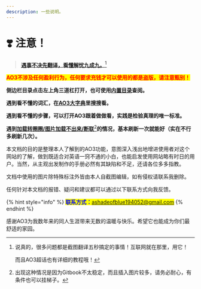 ```yaml
---
description: 一些说明。
---
```


# ❣️ 注意！

> [**遇事不决先翻译，看懂解忧九成九。**](#user-content-fn-1)[^1]

<mark style="color:red;">**AO3不涉及任何盈利行为，任何要求充钱才可以使用的都是盗版，请注意甄别！**</mark>

**侧边栏目录点击左上角三道杠打开，也可使用**[**内置目录**](mu-lu.md)**查阅。**

**遇到看不懂的词汇，在**[**AO3大字典**](ao3-da-zi-dian.md)**里搜搜看。**

**遇到看不懂的步骤，可以打开AO3跟着做做看，实践是检验真理的唯一标准。**

**遇到**[**加载转圈圈/图片加载不出来/断联**](#user-content-fn-2)[^2]**的情况，基本刷新一次就能好（实在不行多刷新几次）。**



本文档的目的是整理本人了解到的AO3功能，意图深入浅出地增进使用者对这个网站的了解，做到既适合对英语一窍不通的小白，也能启发使用网站略有时日的用户。当然，从主观出发制作的手册必然有其缺陷和不足，还请各位多多指教。

文档中使用的图片除特殊标注外皆由本人自截图编辑，如有侵权请联系我删除。

任何针对本文档的报错、疑问和建议都可以通过以下联系方式向我反馈。

{% hint style="info" %}
<mark style="color:blue;">**联系方式：**</mark><mark style="color:blue;">ashadeofblue194052@gmail.com</mark>
{% endhint %}

感谢AO3为我数年来的同人生涯带来无数的温暖与快乐。希望它也能成为你们最舒适的家园。

[^1]: 说真的，很多问题都是截图翻译五秒搞定的事情！互联网就在那里，用它！

    而且AO3超话也有详细的教程哦！

[^2]: 出现这种情况是因为Gitbook不太稳定，而且插入图片较多，请务必耐心，有条件也可以挂梯子。
